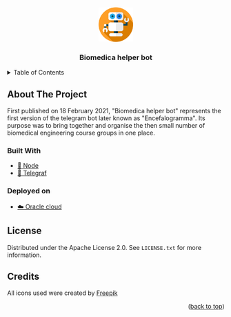 <a name="readme-top"></a>

<!-- PROJECT LOGO -->
<br />
<div align="center">
  <a href="https://github.com/electrogram-project/electrogram">
    <img src="icon.png" alt="Logo" width="80" height="80">
  </a>

<h3 align="center">Biomedica helper bot</h3>
</div>

<!-- TABLE OF CONTENTS -->
<details>
  <summary>Table of Contents</summary>
  <ol>
    <li>
      <a href="#about-the-project">About The Project</a>
      <ul>
        <li><a href="#built-with">Built With</a></li>
        <li><a href="#deployed-on">Deployed on</a></li>
      </ul>
    </li>
    <li><a href="#license">License</a></li>
    <li><a href="#credits">Credits</a></li>
  </ol>
</details>

<!-- ABOUT THE PROJECT -->

## About The Project

First published on 18 February 2021, "Biomedica helper bot" represents the first version of the telegram bot later known as "Encefalogramma". Its purpose was to bring together and organise the then small number of biomedical engineering course groups in one place.

### Built With

- [🧊 Node](https://nodejs.org/en)
- [📠 Telegraf](https://telegraf.js.org/)

### Deployed on

- [☁️ Oracle cloud](https://www.oracle.com/)

## License

Distributed under the Apache License 2.0. See `LICENSE.txt` for more
information.

## Credits

All icons used were created by [Freepik](https://www.flaticon.com/)

<p align="right">(<a href="#readme-top">back to top</a>)</p>
